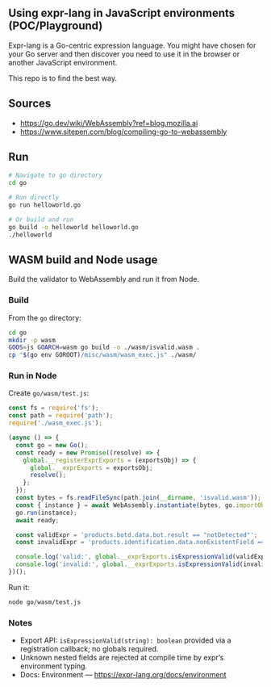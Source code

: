 ## Using expr-lang in JavaScript environments (POC/Playground)

Expr-lang is a Go-centric expression language. You might have chosen for your Go server and then discover you need to use it in the browser or another JavaScript environment.

This repo is to find the best way.

## Sources

* https://go.dev/wiki/WebAssembly?ref=blog.mozilla.ai
* https://www.sitepen.com/blog/compiling-go-to-webassembly



## Run

```bash
# Navigate to go directory
cd go

# Run directly
go run helloworld.go

# Or build and run
go build -o helloworld helloworld.go
./helloworld
```

## WASM build and Node usage

Build the validator to WebAssembly and run it from Node.

### Build

From the `go` directory:

```bash
cd go
mkdir -p wasm
GOOS=js GOARCH=wasm go build -o ./wasm/isvalid.wasm .
cp "$(go env GOROOT)/misc/wasm/wasm_exec.js" ./wasm/
```

### Run in Node

Create `go/wasm/test.js`:

```javascript
const fs = require('fs');
const path = require('path');
require('./wasm_exec.js');

(async () => {
  const go = new Go();
  const ready = new Promise((resolve) => {
    global.__registerExprExports = (exportsObj) => {
      global.__exprExports = exportsObj;
      resolve();
    };
  });
  const bytes = fs.readFileSync(path.join(__dirname, 'isvalid.wasm'));
  const { instance } = await WebAssembly.instantiate(bytes, go.importObject);
  go.run(instance);
  await ready;

  const validExpr = 'products.botd.data.bot.result == "notDetected"';
  const invalidExpr = 'products.identification.data.nonExistentField == true';

  console.log('valid:', global.__exprExports.isExpressionValid(validExpr));
  console.log('invalid:', global.__exprExports.isExpressionValid(invalidExpr));
})();
```

Run it:

```bash
node go/wasm/test.js
```

### Notes

- Export API: `isExpressionValid(string): boolean` provided via a registration callback; no globals required.
- Unknown nested fields are rejected at compile time by expr’s environment typing.
- Docs: Environment — https://expr-lang.org/docs/environment


